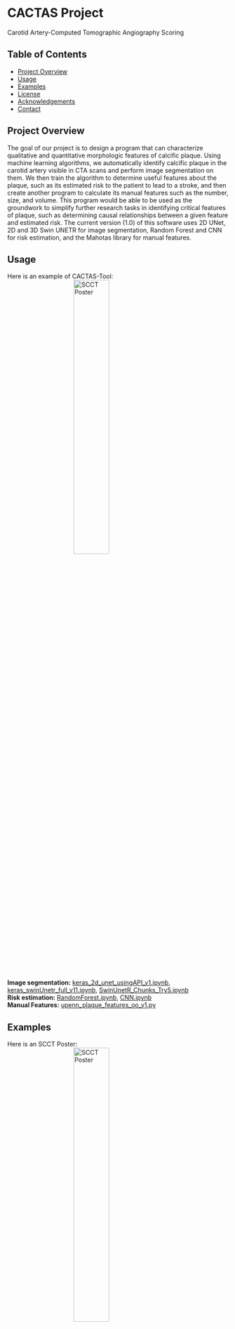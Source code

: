 # CACTAS Project
Carotid Artery-Computed Tomographic Angiography Scoring

## Table of Contents
* [Project Overview](#project-overview)
* [Usage](#usage)
* [Examples](#examples)
* [License](#license)
* [Acknowledgements](#acknowledgements)
* [Contact](#contact)

## Project Overview

The goal of our project is to design a program that can characterize qualitative and quantitative morphologic features of calcific plaque. Using machine learning algorithms, we automatically identify calcific plaque in the carotid artery visible in CTA scans and perform image segmentation on them. We then train the algorithm to determine useful features about the plaque, such as its estimated risk to the patient to lead to a stroke, and then create another program to calculate its manual features such as the number, size, and volume. This program would be able to be used as the groundwork to simplify further research tasks in identifying critical features of plaque, such as determining causal relationships between a given feature and estimated risk. The current version (1.0) of this software uses 2D UNet, 2D and 3D Swin UNETR for image segmentation, Random Forest and CNN for risk estimation, and the Mahotas library for manual features.


## Usage

Here is an example of CACTAS-Tool: <br/>
<img src="http://www.cs.umb.edu/~jiehyun/SCCT_Poster.png"
     alt="SCCT Poster"
     style="display: block; margin-right: auto; margin-left: auto; width: 40%;" /><br/>

**Image segmentation:** [keras_2d_unet_usingAPI_v1.ipynb](https://github.com/jiehyunjkim/cs410_upenn/blob/master/experiments/keras_2d_unet_usingAPI_v1.ipynb),
[keras_swinUnetr_full_v11.ipynb](https://github.com/jiehyunjkim/cs410_upenn/blob/master/experiments/keras_swinUnetr_full_v11.ipynb),
[SwinUnetR_Chunks_Try5.ipynb](https://github.com/jiehyunjkim/cs410_upenn/blob/master/experiments/SwinUnetR_Chunks_Try5.ipynb)<br/>
**Risk estimation:** [RandomForest.ipynb](https://github.com/jiehyunjkim/cs410_upenn/blob/master/experiments/RandomForest.ipynb),
[CNN.ipynb](https://github.com/jiehyunjkim/cs410_upenn/blob/master/experiments/CNN.ipynb)<br/>
**Manual Features:** [upenn_plaque_features_oo_v1.py](https://github.com/jiehyunjkim/cs410_upenn/blob/master/experiments/upenn_plaque_features_oo_v1.py)<br/>

## Examples
Here is an SCCT Poster: <br/>
<img src="https://drive.google.com/file/d/1w6Onom28gJ2OYg4Dir4BnLg6rkaiZpa-"
     alt="SCCT Poster"
     style="display: block; margin-right: auto; margin-left: auto; width: 40%;" /><br/>

## License 
This project is licensed under the MIT License - see the [LICENSE](https://github.com/jiehyunjkim/CACTAS/blob/main/LICENSE) file for details.

## Acknowledgements
The work of Josh Kotler was supported in part by the College of Science and Mathematics Dean’s Undergraduate Research Fellowship through fellowship support from Oracle, project ID R20000000025727.

## Contact
For any questions or comments, feel free to reach out to:
  * Jenna Kim at JieHyun.Kim001@umb.edu
